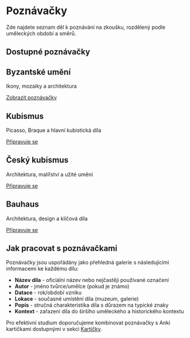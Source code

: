 # Poznávačky

Zde najdete seznam děl k poznávání na zkoušku, rozdělený podle uměleckých období a směrů.

## Dostupné poznávačky

<div class="overview-cards">
    <div class="overview-card">
        <h2>Byzantské umění</h2>
        <p>Ikony, mozaiky a architektura</p>
        <a href="byzanc.html" class="card-link">Zobrazit poznávačky</a>
    </div>
    <div class="overview-card">
        <h2>Kubismus</h2>
        <p>Picasso, Braque a hlavní kubistická díla</p>
        <a href="kubismus.html" class="card-link">Připravuje se</a>
    </div>
    <div class="overview-card">
        <h2>Český kubismus</h2>
        <p>Architektura, malířství a užité umění</p>
        <a href="cesky-kubismus.html" class="card-link">Připravuje se</a>
    </div>
    <div class="overview-card">
        <h2>Bauhaus</h2>
        <p>Architektura, design a klíčová díla</p>
        <a href="bauhaus.html" class="card-link">Připravuje se</a>
    </div>
</div>

## Jak pracovat s poznávačkami

Poznávačky jsou uspořádány jako přehledná galerie s následujícími informacemi ke každému dílu:

- **Název díla** - oficiální název nebo nejčastěji používané označení
- **Autor** - jméno tvůrce/umělce (pokud je známo)
- **Datace** - rok/období vzniku
- **Lokace** - současné umístění díla (muzeum, galerie)
- **Popis** - stručná charakteristika díla s důrazem na typické znaky
- **Kontext** - zařazení díla do širšího uměleckého a historického kontextu

Pro efektivní studium doporučujeme kombinovat poznávačky s Anki kartičkami dostupnými v sekci [Kartičky](../karticky/index.md).